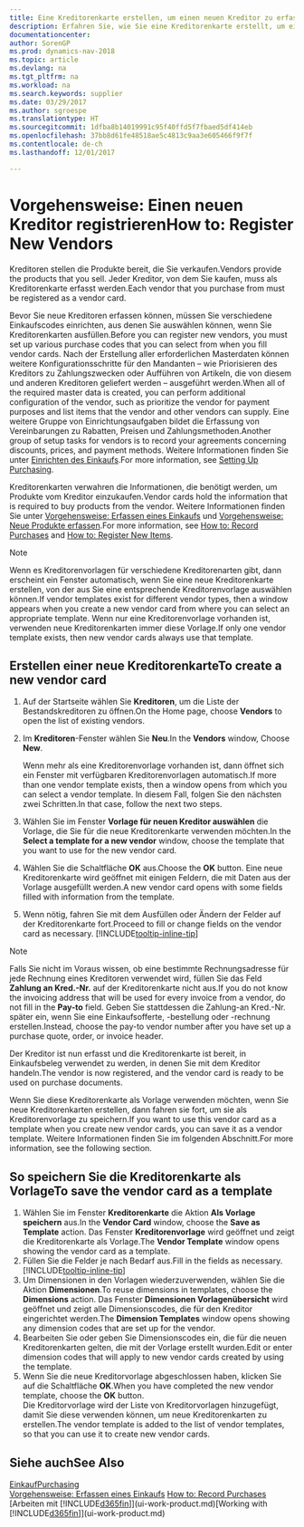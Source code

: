 ```yaml
---
title: Eine Kreditorenkarte erstellen, um einen neuen Kreditor zu erfassen
description: Erfahren Sie, wie Sie eine Kreditorenkarte erstellt, um einen neuen Kreditor oder einem Lieferanten zu erfassen.
documentationcenter: 
author: SorenGP
ms.prod: dynamics-nav-2018
ms.topic: article
ms.devlang: na
ms.tgt_pltfrm: na
ms.workload: na
ms.search.keywords: supplier
ms.date: 03/29/2017
ms.author: sgroespe
ms.translationtype: HT
ms.sourcegitcommit: 1dfba8b14019991c95f40ffd5f7fbaed5df414eb
ms.openlocfilehash: 37bb8d61fe48518ae5c4813c9aa3e605466f9f7f
ms.contentlocale: de-ch
ms.lasthandoff: 12/01/2017

---
```

# <a name="how-to-register-new-vendors"></a><span data-ttu-id="adf84-103">Vorgehensweise: Einen neuen Kreditor registrieren</span><span class="sxs-lookup"><span data-stu-id="adf84-103">How to: Register New Vendors</span></span>
<span data-ttu-id="adf84-104">Kreditoren stellen die Produkte bereit, die Sie verkaufen.</span><span class="sxs-lookup"><span data-stu-id="adf84-104">Vendors provide the products that you sell.</span></span> <span data-ttu-id="adf84-105">Jeder Kreditor, von dem Sie kaufen, muss als Kreditorenkarte erfasst werden.</span><span class="sxs-lookup"><span data-stu-id="adf84-105">Each vendor that you purchase from must be registered as a vendor card.</span></span>

<span data-ttu-id="adf84-106">Bevor Sie neue Kreditoren erfassen können, müssen Sie verschiedene Einkaufscodes einrichten, aus denen Sie auswählen können, wenn Sie Kreditorenkarten ausfüllen.</span><span class="sxs-lookup"><span data-stu-id="adf84-106">Before you can register new vendors, you must set up various purchase codes that you can select from when you fill vendor cards.</span></span> <span data-ttu-id="adf84-107">Nach der Erstellung aller erforderlichen Masterdaten können weitere Konfigurationsschritte für den Mandanten – wie Priorisieren des Kreditors zu Zahlungszwecken oder Aufführen von Artikeln, die von diesem und anderen Kreditoren geliefert werden – ausgeführt werden.</span><span class="sxs-lookup"><span data-stu-id="adf84-107">When all of the required master data is created, you can perform additional configuration of the vendor, such as prioritize the vendor for payment purposes and list items that the vendor and other vendors can supply.</span></span> <span data-ttu-id="adf84-108">Eine weitere Gruppe von Einrichtungsaufgaben bildet die Erfassung von Vereinbarungen zu Rabatten, Preisen und Zahlungsmethoden.</span><span class="sxs-lookup"><span data-stu-id="adf84-108">Another group of setup tasks for vendors is to record your agreements concerning discounts, prices, and payment methods.</span></span> <span data-ttu-id="adf84-109">Weitere Informationen finden Sie unter [Einrichten des Einkaufs](purchasing-setup-purchasing.md).</span><span class="sxs-lookup"><span data-stu-id="adf84-109">For more information, see [Setting Up Purchasing](purchasing-setup-purchasing.md).</span></span>

<span data-ttu-id="adf84-110">Kreditorenkarten verwahren die Informationen, die benötigt werden, um Produkte vom Kreditor einzukaufen.</span><span class="sxs-lookup"><span data-stu-id="adf84-110">Vendor cards hold the information that is required to buy products from the vendor.</span></span> <span data-ttu-id="adf84-111">Weitere Informationen finden Sie unter [Vorgehensweise: Erfassen eines Einkaufs](purchasing-how-record-purchases.md) und [Vorgehensweise: Neue Produkte erfassen](inventory-how-register-new-items.md).</span><span class="sxs-lookup"><span data-stu-id="adf84-111">For more information, see [How to: Record Purchases](purchasing-how-record-purchases.md) and [How to: Register New Items](inventory-how-register-new-items.md).</span></span>

> [!NOTE]  
>   <span data-ttu-id="adf84-112">Wenn es Kreditorenvorlagen für verschiedene Kreditorenarten gibt, dann erscheint ein Fenster automatisch, wenn Sie eine neue Kreditorenkarte erstellen, von der aus Sie eine entsprechende Kreditorenvorlage auswählen können.</span><span class="sxs-lookup"><span data-stu-id="adf84-112">If vendor templates exist for different vendor types, then a window appears when you create a new vendor card from where you can select an appropriate template.</span></span> <span data-ttu-id="adf84-113">Wenn nur eine Kreditorenvorlage vorhanden ist, verwenden neue Kreditorenkarten immer diese Vorlage.</span><span class="sxs-lookup"><span data-stu-id="adf84-113">If only one vendor template exists, then new vendor cards always use that template.</span></span>

## <a name="to-create-a-new-vendor-card"></a><span data-ttu-id="adf84-114">Erstellen einer neue Kreditorenkarte</span><span class="sxs-lookup"><span data-stu-id="adf84-114">To create a new vendor card</span></span>
1. <span data-ttu-id="adf84-115">Auf der Startseite wählen Sie **Kreditoren**, um die Liste der Bestandskreditoren zu öffnen.</span><span class="sxs-lookup"><span data-stu-id="adf84-115">On the Home page, choose **Vendors** to open the list of existing vendors.</span></span>  
2. <span data-ttu-id="adf84-116">Im **Kreditoren**-Fenster wählen Sie **Neu**.</span><span class="sxs-lookup"><span data-stu-id="adf84-116">In the **Vendors** window, Choose **New**.</span></span>

    <span data-ttu-id="adf84-117">Wenn mehr als eine Kreditorenvorlage vorhanden ist, dann öffnet sich ein Fenster mit verfügbaren Kreditorenvorlagen automatisch.</span><span class="sxs-lookup"><span data-stu-id="adf84-117">If more than one vendor template exists, then a window opens from which you can select a vendor template.</span></span> <span data-ttu-id="adf84-118">In diesem Fall, folgen Sie den nächsten zwei Schritten.</span><span class="sxs-lookup"><span data-stu-id="adf84-118">In that case, follow the next two steps.</span></span>
3. <span data-ttu-id="adf84-119">Wählen Sie im Fenster **Vorlage für neuen Kreditor auswählen** die Vorlage, die Sie für die neue Kreditorenkarte verwenden möchten.</span><span class="sxs-lookup"><span data-stu-id="adf84-119">In the **Select a template for a new vendor** window, choose the template that you want to use for the new vendor card.</span></span>
4. <span data-ttu-id="adf84-120">Wählen Sie die Schaltfläche **OK** aus.</span><span class="sxs-lookup"><span data-stu-id="adf84-120">Choose the **OK** button.</span></span> <span data-ttu-id="adf84-121">Eine neue Kreditorenkarte wird geöffnet mit einigen Feldern, die mit Daten aus der Vorlage ausgefüllt werden.</span><span class="sxs-lookup"><span data-stu-id="adf84-121">A new vendor card opens with some fields filled with information from the template.</span></span>
5. <span data-ttu-id="adf84-122">Wenn nötig, fahren Sie mit dem Ausfüllen oder Ändern der Felder auf der Kreditorenkarte fort.</span><span class="sxs-lookup"><span data-stu-id="adf84-122">Proceed to fill or change fields on the vendor card as necessary.</span></span> [!INCLUDE[tooltip-inline-tip](includes/tooltip-inline-tip_md.md)]

> [!NOTE]  
>   <span data-ttu-id="adf84-123">Falls Sie nicht im Voraus wissen, ob eine bestimmte Rechnungsadresse für jede Rechnung eines Kreditoren verwendet wird, füllen Sie das Feld **Zahlung an Kred.-Nr.** auf der Kreditorenkarte nicht aus.</span><span class="sxs-lookup"><span data-stu-id="adf84-123">If you do not know the invoicing address that will be used for every invoice from a vendor, do not fill in the **Pay-to** field.</span></span> <span data-ttu-id="adf84-124">Geben Sie stattdessen die Zahlung-an Kred.-Nr. später ein, wenn Sie eine Einkaufsofferte, -bestellung oder -rechnung erstellen.</span><span class="sxs-lookup"><span data-stu-id="adf84-124">Instead, choose the pay-to vendor number after you have set up a purchase quote, order, or invoice header.</span></span>

<span data-ttu-id="adf84-125">Der Kreditor ist nun erfasst und die Kreditorenkarte ist bereit, in Einkaufsbeleg verwendet zu werden, in denen Sie mit dem Kreditor handeln.</span><span class="sxs-lookup"><span data-stu-id="adf84-125">The vendor is now registered, and the vendor card is ready to be used on purchase documents.</span></span>

<span data-ttu-id="adf84-126">Wenn Sie diese Kreditorenkarte als Vorlage verwenden möchten, wenn Sie neue Kreditorenkarten erstellen, dann fahren sie fort, um sie als Kreditorenvorlage zu speichern.</span><span class="sxs-lookup"><span data-stu-id="adf84-126">If you want to use this vendor card as a template when you create new vendor cards, you can save it as a vendor template.</span></span> <span data-ttu-id="adf84-127">Weitere Informationen finden Sie im folgenden Abschnitt.</span><span class="sxs-lookup"><span data-stu-id="adf84-127">For more information, see the following section.</span></span>

## <a name="to-save-the-vendor-card-as-a-template"></a><span data-ttu-id="adf84-128">So speichern Sie die Kreditorenkarte als Vorlage</span><span class="sxs-lookup"><span data-stu-id="adf84-128">To save the vendor card as a template</span></span>
1. <span data-ttu-id="adf84-129">Wählen Sie im Fenster **Kreditorenkarte** die Aktion **Als Vorlage speichern** aus.</span><span class="sxs-lookup"><span data-stu-id="adf84-129">In the **Vendor Card** window, choose the **Save as Template** action.</span></span> <span data-ttu-id="adf84-130">Das Fenster **Kreditorenvorlage** wird geöffnet und zeigt die Kreditorenkarte als Vorlage.</span><span class="sxs-lookup"><span data-stu-id="adf84-130">The **Vendor Template** window opens showing the vendor card as a template.</span></span>
2. <span data-ttu-id="adf84-131">Füllen Sie die Felder je nach Bedarf aus.</span><span class="sxs-lookup"><span data-stu-id="adf84-131">Fill in the fields as necessary.</span></span> [!INCLUDE[tooltip-inline-tip](includes/tooltip-inline-tip_md.md)]
3. <span data-ttu-id="adf84-132">Um Dimensionen in den Vorlagen wiederzuverwenden, wählen Sie die Aktion **Dimensionen**.</span><span class="sxs-lookup"><span data-stu-id="adf84-132">To reuse dimensions in templates, choose the **Dimensions** action.</span></span> <span data-ttu-id="adf84-133">Das Fenster **Dimensionen Vorlagenübersicht** wird geöffnet und zeigt alle Dimensionscodes, die für den Kreditor eingerichtet werden.</span><span class="sxs-lookup"><span data-stu-id="adf84-133">The **Dimension Templates** window opens showing any dimension codes that are set up for the vendor.</span></span>
4. <span data-ttu-id="adf84-134">Bearbeiten Sie oder geben Sie Dimensionscodes ein, die für die neuen Kreditorenkarten gelten, die mit der Vorlage erstellt wurden.</span><span class="sxs-lookup"><span data-stu-id="adf84-134">Edit or enter dimension codes that will apply to new vendor cards created by using the template.</span></span>
5. <span data-ttu-id="adf84-135">Wenn Sie die neue Kreditorvorlage abgeschlossen haben, klicken Sie auf die Schaltfläche **OK**.</span><span class="sxs-lookup"><span data-stu-id="adf84-135">When you have completed the new vendor template, choose the **OK** button.</span></span>  
   <span data-ttu-id="adf84-136">Die Kreditorvorlage wird der Liste von Kreditorvorlagen hinzugefügt, damit Sie diese verwenden können, um neue Kreditorenkarten zu erstellen.</span><span class="sxs-lookup"><span data-stu-id="adf84-136">The vendor template is added to the list of vendor templates, so that you can use it to create new vendor cards.</span></span>

## <a name="see-also"></a><span data-ttu-id="adf84-137">Siehe auch</span><span class="sxs-lookup"><span data-stu-id="adf84-137">See Also</span></span>
[<span data-ttu-id="adf84-138">Einkauf</span><span class="sxs-lookup"><span data-stu-id="adf84-138">Purchasing</span></span>](purchasing-manage-purchasing.md)  
<span data-ttu-id="adf84-139">[Vorgehensweise: Erfassen eines Einkaufs](purchasing-how-record-purchases.md) </span><span class="sxs-lookup"><span data-stu-id="adf84-139">[How to: Record Purchases](purchasing-how-record-purchases.md) </span></span>  
<span data-ttu-id="adf84-140">[Arbeiten mit [!INCLUDE[d365fin](includes/d365fin_md.md)]](ui-work-product.md)</span><span class="sxs-lookup"><span data-stu-id="adf84-140">[Working with [!INCLUDE[d365fin](includes/d365fin_md.md)]](ui-work-product.md)</span></span>  

